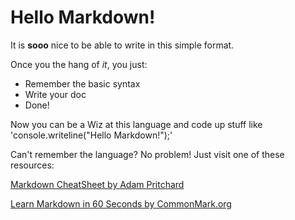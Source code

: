 # Hello Markdown!

It is **sooo** nice to be able to write in this simple format.

Once you the hang of *it*, you just:

* Remember the basic syntax
* Write your doc
* Done!

Now you can be a Wiz at this language and code up stuff like 'console.writeline("Hello Markdown!");'

Can't remember the language? No problem! Just visit one of these resources:

[Markdown CheatSheet by Adam Pritchard](http://github.com/adam-p/markdown-here/wiki/Markdown-Cheatshee)

[Learn Markdown in 60 Seconds by CommonMark.org](http://commonmark.org/help/)
